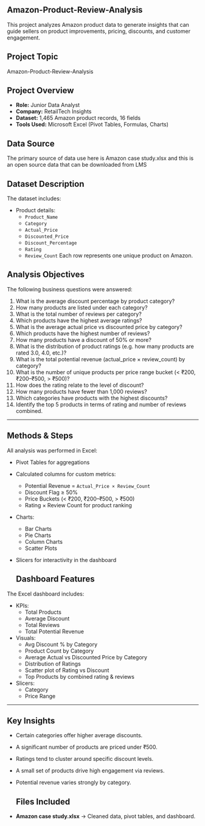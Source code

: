 ## Amazon-Product-Review-Analysis
 This project analyzes Amazon product data to generate insights that can guide sellers on product improvements, pricing, discounts, and customer engagement.
 ## Project Topic
 Amazon-Product-Review-Analysis
##  Project Overview

- **Role:** Junior Data Analyst
- **Company:** RetailTech Insights
- **Dataset:** 1,465 Amazon product records, 16 fields
- **Tools Used:** Microsoft Excel (Pivot Tables, Formulas, Charts)

## Data Source
The primary source of data use here is Amazon case study.xlsx and this is an open source data that can be downloaded from LMS

##  Dataset Description
The dataset includes:

- Product details:
  - `Product_Name`
  - `Category`
  - `Actual_Price`
  - `Discounted_Price`
  - `Discount_Percentage`
  - `Rating`
  - `Review_Count`
Each row represents one unique product on Amazon.

##  Analysis Objectives

The following business questions were answered:

1. What is the average discount percentage by product category?
2. How many products are listed under each category?
3. What is the total number of reviews per category?
4. Which products have the highest average ratings?
5. What is the average actual price vs discounted price by category?
6. Which products have the highest number of reviews?
7. How many products have a discount of 50% or more?
8. What is the distribution of product ratings (e.g. how many products are rated 3.0, 4.0, etc.)?
9. What is the total potential revenue (actual_price × review_count) by category?
10. What is the number of unique products per price range bucket (< ₹200, ₹200–₹500, > ₹500)?
11. How does the rating relate to the level of discount?
12. How many products have fewer than 1,000 reviews?
13. Which categories have products with the highest discounts?
14. Identify the top 5 products in terms of rating and number of reviews combined.

---

##  Methods & Steps
All analysis was performed in Excel:
- Pivot Tables for aggregations
- Calculated columns for custom metrics:
  - Potential Revenue = `Actual_Price × Review_Count`
  - Discount Flag ≥ 50%
  - Price Buckets (< ₹200, ₹200–₹500, > ₹500)
  - Rating × Review Count for product ranking
- Charts:
  - Bar Charts
  - Pie Charts
  - Column Charts
  - Scatter Plots
- Slicers for interactivity in the dashboard

  ##  Dashboard Features
The Excel dashboard includes:
- KPIs:
  - Total Products
  - Average Discount
  - Total Reviews
  - Total Potential Revenue
- Visuals:
  - Avg Discount % by Category
  - Product Count by Category
  - Average Actual vs Discounted Price by Category
  - Distribution of Ratings
  - Scatter plot of Rating vs Discount
  - Top Products by combined rating & reviews
- Slicers:
  - Category
  - Price Range

---

##  Key Insights

- Certain categories offer higher average discounts.
- A significant number of products are priced under ₹500.
- Ratings tend to cluster around specific discount levels.
- A small set of products drive high engagement via reviews.
- Potential revenue varies strongly by category.

  ##  Files Included

- **Amazon case study.xlsx** → Cleaned data, pivot tables, and dashboard.
